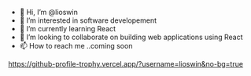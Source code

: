 - 👋 Hi, I’m @lioswin
- 👀 I’m interested in software developement
- 🌱 I’m currently learning React
- 💞️ I’m looking to collaborate on building web applications using React
- 📫 How to reach me ..coming soon

https://github-profile-trophy.vercel.app/?username=lioswin&no-bg=true
<!---
lioswin/lioswin is a ✨ special ✨ repository because its `README.md` (this file) appears on your GitHub profile.
You can click the Preview link to take a look at your changes.
--->
